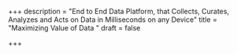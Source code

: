 +++
description = "End to End Data Platform, that Collects, Curates, Analyzes and Acts on Data in Milliseconds on any Device"
title = "Maximizing Value of Data "
draft = false

+++

